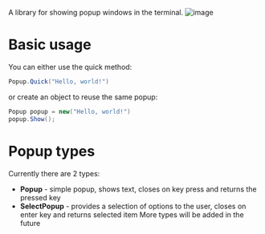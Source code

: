 A library for showing popup windows in the terminal.
![image](https://github.com/user-attachments/assets/1c940825-c92f-457d-b339-2cf6d1aeef91)
# Basic usage
You can either use the quick method:
```cs
Popup.Quick("Hello, world!")
```
or create an object to reuse the same popup:
```cs
Popup popup = new("Hello, world!")
popup.Show();
```
# Popup types
Currently there are 2 types:
- **Popup** - simple popup, shows text, closes on key press and returns the pressed key
- **SelectPopup** - provides a selection of options to the user, closes on enter key and returns selected item
More types will be added in the future
